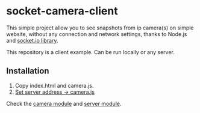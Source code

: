 socket-camera-client
========
This simple project allow you to see snapshots from ip camera(s) on simple website, without any connection and network settings, thanks to Node.js and [socket.io library](https://socket.io/).

This repository is a client example. Can be run locally or any server.

## Installation
1. Copy index.html and camera.js.
2. [Set server address -> camera.js](https://github.com/miwaniec/socket-camera-client/blob/cca4cc88a8cc8362e97abe749e480971d99deff7/client.js#L1)

Check the [camera module](https://github.com/miwaniec/socket-camera) and [server module](https://github.com/miwaniec/socket-camera-server).
